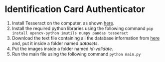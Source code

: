 # Identification Card Authenticator

1. Install Tesseract on the computer, as shown [here](https://stackoverflow.com/questions/46140485/tesseract-installation-in-windows).
2. Install the required python libraries using the following command
    `pip install opencv-python imutils numpy pandas tesseract`
3. Download the text file containing all the database information from [here](https://www.tse.go.cr/descarga_padron.htm) and, put it inside a folder named _datasets_.
4. Put the images inside a folder named _id-validate_.
5. Run the main file using the following command
    `python main.py`
